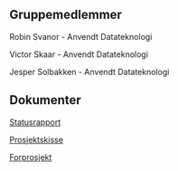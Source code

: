 ## Gruppemedlemmer

Robin Svanor - Anvendt Datateknologi

Victor Skaar - Anvendt Datateknologi

Jesper Solbakken - Anvendt Datateknologi

## Dokumenter

[Statusrapport](https://github.com/jespersolbakken/gruppe19bp2021/raw/gh-pages/Filer/Statusrapport.pdf)

[Prosjektskisse](https://github.com/jespersolbakken/gruppe19bp2021/raw/gh-pages/Filer/Prosjektskisse.pdf)

[Forprosjekt]()
